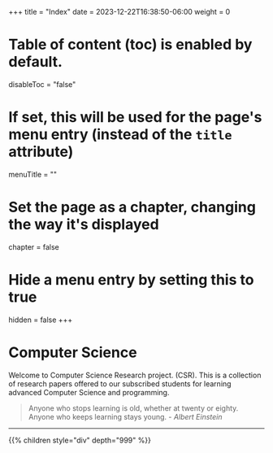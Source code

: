 +++
title = "Index"
date =  2023-12-22T16:38:50-06:00
weight = 0
# Table of content (toc) is enabled by default.
disableToc = "false"
# If set, this will be used for the page's menu entry (instead of the `title` attribute)
menuTitle = ""
# Set the page as a chapter, changing the way it's displayed
chapter = false
# Hide a menu entry by setting this to true
hidden = false
+++

# Computer Science

Welcome to Computer Science Research project. (CSR). This is a collection of research papers offered to our subscribed students for learning advanced Computer Science and programming.

> Anyone who stops learning is old, whether at twenty or eighty. Anyone who keeps learning stays young. - _Albert Einstein_

---

{{% children style="div" depth="999" %}}